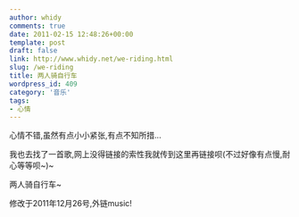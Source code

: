 ```yaml
---
author: whidy
comments: true
date: 2011-02-15 12:48:26+00:00
template: post
draft: false
link: http://www.whidy.net/we-riding.html
slug: /we-riding
title: 两人骑自行车
wordpress_id: 409
category: '音乐'
tags:
- 心情
---
```


心情不错,虽然有点小小紧张,有点不知所措...

我也去找了一首歌,网上没得链接的索性我就传到这里再链接呗(不过好像有点慢,耐心等等呗~)~

两人骑自行车~

修改于2011年12月26号,外链music!
